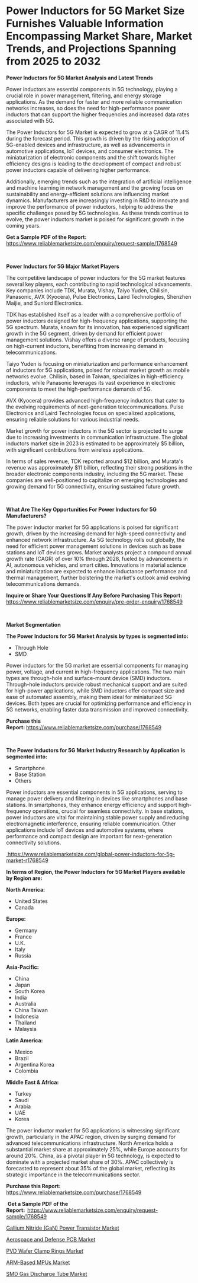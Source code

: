 <p><h1>Power Inductors for 5G Market Size Furnishes Valuable Information Encompassing Market Share, Market Trends, and Projections Spanning from 2025 to 2032</h1></p><p><strong>Power Inductors for 5G Market Analysis and Latest Trends</strong></p>
<p><p>Power inductors are essential components in 5G technology, playing a crucial role in power management, filtering, and energy storage applications. As the demand for faster and more reliable communication networks increases, so does the need for high-performance power inductors that can support the higher frequencies and increased data rates associated with 5G.</p><p>The Power Inductors for 5G Market is expected to grow at a CAGR of 11.4% during the forecast period. This growth is driven by the rising adoption of 5G-enabled devices and infrastructure, as well as advancements in automotive applications, IoT devices, and consumer electronics. The miniaturization of electronic components and the shift towards higher efficiency designs is leading to the development of compact and robust power inductors capable of delivering higher performance.</p><p>Additionally, emerging trends such as the integration of artificial intelligence and machine learning in network management and the growing focus on sustainability and energy-efficient solutions are influencing market dynamics. Manufacturers are increasingly investing in R&D to innovate and improve the performance of power inductors, helping to address the specific challenges posed by 5G technologies. As these trends continue to evolve, the power inductors market is poised for significant growth in the coming years.</p></p>
<p><strong>Get a Sample PDF of the Report:&nbsp;</strong> <a href="https://www.reliablemarketsize.com/enquiry/request-sample/1768549?utm_campaign=1998&utm_medium=2&utm_source=Github&utm_content=ia&utm_term=06042025&utm_id=power-inductors-for-5g">https://www.reliablemarketsize.com/enquiry/request-sample/1768549</a></p>
<p>&nbsp;</p>
<p><strong>Power Inductors for 5G Major Market Players</strong></p>
<p><p>The competitive landscape of power inductors for the 5G market features several key players, each contributing to rapid technological advancements. Key companies include TDK, Murata, Vishay, Taiyo Yuden, Chilisin, Panasonic, AVX (Kyocera), Pulse Electronics, Laird Technologies, Shenzhen Maijie, and Sunlord Electronics.</p><p>TDK has established itself as a leader with a comprehensive portfolio of power inductors designed for high-frequency applications, supporting the 5G spectrum. Murata, known for its innovation, has experienced significant growth in the 5G segment, driven by demand for efficient power management solutions. Vishay offers a diverse range of products, focusing on high-current inductors, benefiting from increasing demand in telecommunications.</p><p>Taiyo Yuden is focusing on miniaturization and performance enhancement of inductors for 5G applications, poised for robust market growth as mobile networks evolve. Chilisin, based in Taiwan, specializes in high-efficiency inductors, while Panasonic leverages its vast experience in electronic components to meet the high-performance demands of 5G.</p><p>AVX (Kyocera) provides advanced high-frequency inductors that cater to the evolving requirements of next-generation telecommunications. Pulse Electronics and Laird Technologies focus on specialized applications, ensuring reliable solutions for various industrial needs.</p><p>Market growth for power inductors in the 5G sector is projected to surge due to increasing investments in communication infrastructure. The global inductors market size in 2023 is estimated to be approximately $5 billion, with significant contributions from wireless applications.</p><p>In terms of sales revenue, TDK reported around $12 billion, and Murata's revenue was approximately $11 billion, reflecting their strong positions in the broader electronic components industry, including the 5G market. These companies are well-positioned to capitalize on emerging technologies and growing demand for 5G connectivity, ensuring sustained future growth.</p></p>
<p>&nbsp;</p>
<p><strong>What Are The Key Opportunities For Power Inductors for 5G Manufacturers?</strong></p>
<p><p>The power inductor market for 5G applications is poised for significant growth, driven by the increasing demand for high-speed connectivity and enhanced network infrastructure. As 5G technology rolls out globally, the need for efficient power management solutions in devices such as base stations and IoT devices grows. Market analysts project a compound annual growth rate (CAGR) of over 10% through 2028, fueled by advancements in AI, autonomous vehicles, and smart cities. Innovations in material science and miniaturization are expected to enhance inductance performance and thermal management, further bolstering the market's outlook amid evolving telecommunications demands.</p></p>
<p><strong>Inquire or Share Your Questions If Any Before Purchasing This Report:</strong> <a href="https://www.reliablemarketsize.com/enquiry/pre-order-enquiry/1768549?utm_campaign=1998&utm_medium=2&utm_source=Github&utm_content=ia&utm_term=06042025&utm_id=power-inductors-for-5g">https://www.reliablemarketsize.com/enquiry/pre-order-enquiry/1768549</a></p>
<p>&nbsp;</p>
<p><strong>Market Segmentation</strong></p>
<p><strong>The Power Inductors for 5G Market Analysis by types is segmented into:</strong></p>
<p><ul><li>Through Hole</li><li>SMD</li></ul></p>
<p><p>Power inductors for the 5G market are essential components for managing power, voltage, and current in high-frequency applications. The two main types are through-hole and surface-mount device (SMD) inductors. Through-hole inductors provide robust mechanical support and are suited for high-power applications, while SMD inductors offer compact size and ease of automated assembly, making them ideal for miniaturized 5G devices. Both types are crucial for optimizing performance and efficiency in 5G networks, enabling faster data transmission and improved connectivity.</p></p>
<p><strong>Purchase this Report:&nbsp;</strong><a href="https://www.reliablemarketsize.com/purchase/1768549?utm_campaign=1998&utm_medium=2&utm_source=Github&utm_content=ia&utm_term=06042025&utm_id=power-inductors-for-5g">https://www.reliablemarketsize.com/purchase/1768549</a></p>
<p>&nbsp;</p>
<p><strong>The Power Inductors for 5G Market Industry Research by Application is segmented into:</strong></p>
<p><ul><li>Smartphone</li><li>Base Station</li><li>Others</li></ul></p>
<p><p>Power inductors are essential components in 5G applications, serving to manage power delivery and filtering in devices like smartphones and base stations. In smartphones, they enhance energy efficiency and support high-frequency operations, crucial for seamless connectivity. In base stations, power inductors are vital for maintaining stable power supply and reducing electromagnetic interference, ensuring reliable communication. Other applications include IoT devices and automotive systems, where performance and compact design are important for next-generation connectivity solutions.</p></p>
<p><a href="https://www.reliablemarketsize.com/global-power-inductors-for-5g-market-r1768549?utm_campaign=1998&utm_medium=2&utm_source=Github&utm_content=ia&utm_term=06042025&utm_id=power-inductors-for-5g">&nbsp;https://www.reliablemarketsize.com/global-power-inductors-for-5g-market-r1768549</a></p>
<p><strong>In terms of Region, the Power Inductors for 5G Market Players available by Region are:</strong></p>
<p>
    <p> <strong> North America: </strong>
        <ul>
            <li>United States</li>
            <li>Canada</li>
        </ul>
        </p> 
    <p> <strong> Europe: </strong>
        <ul>
            <li>Germany</li>
            <li>France</li>
            <li>U.K.</li>
            <li>Italy</li>
            <li>Russia</li>
        </ul>
        </p> 
    <p> <strong> Asia-Pacific: </strong>
        <ul>
            <li>China</li>
            <li>Japan</li>
            <li>South Korea</li>
            <li>India</li>
            <li>Australia</li>
            <li>China Taiwan</li>
            <li>Indonesia</li>
            <li>Thailand</li>
            <li>Malaysia</li>
        </ul>
        </p> 
    <p> <strong> Latin America: </strong>
        <ul>
            <li>Mexico</li>
            <li>Brazil</li>
            <li>Argentina Korea</li>
            <li>Colombia</li>
        </ul>
        </p> 
    <p> <strong> Middle East & Africa: </strong>
        <ul>
            <li>Turkey</li>
            <li>Saudi</li>
            <li>Arabia</li>
            <li>UAE</li>
            <li>Korea</li>
        </ul>
    </p>
    </p>
<p><p>The power inductor market for 5G applications is witnessing significant growth, particularly in the APAC region, driven by surging demand for advanced telecommunications infrastructure. North America holds a substantial market share at approximately 25%, while Europe accounts for around 20%. China, as a pivotal player in 5G technology, is expected to dominate with a projected market share of 30%. APAC collectively is forecasted to represent about 35% of the global market, reflecting its strategic importance in the telecommunications sector.</p></p>
<p><strong>Purchase this Report: </strong><a href="https://www.reliablemarketsize.com/purchase/1768549?utm_campaign=1998&utm_medium=2&utm_source=Github&utm_content=ia&utm_term=06042025&utm_id=power-inductors-for-5g">https://www.reliablemarketsize.com/purchase/1768549</a></p>
<p>&nbsp;<strong>Get a Sample PDF of the Report:&nbsp;&nbsp;</strong><a href="https://www.reliablemarketsize.com/enquiry/request-sample/1768549?utm_campaign=1998&utm_medium=2&utm_source=Github&utm_content=ia&utm_term=06042025&utm_id=power-inductors-for-5g">https://www.reliablemarketsize.com/enquiry/request-sample/1768549</a></p>
<p><strong></strong></p>
<p><p><a href="https://github.com/gackesaizaze/Market-Research-Report-List-1/blob/main/gallium-nitride-gan-power-transistor-market.md?utm_campaign=1998&utm_medium=2&utm_source=Github&utm_content=ia&utm_term=06042025&utm_id=power-inductors-for-5g">Gallium Nitride (GaN) Power Transistor Market</a></p><p><a href="https://github.com/keolalelekr8/Market-Research-Report-List-1/blob/main/aerospace-and-defense-pcb-market.md?utm_campaign=1998&utm_medium=2&utm_source=Github&utm_content=ia&utm_term=06042025&utm_id=power-inductors-for-5g">Aerospace and Defense PCB Market</a></p><p><a href="https://github.com/anejaryaan8m/Market-Research-Report-List-1/blob/main/pvd-wafer-clamp-rings-market.md?utm_campaign=1998&utm_medium=2&utm_source=Github&utm_content=ia&utm_term=06042025&utm_id=power-inductors-for-5g">PVD Wafer Clamp Rings Market</a></p><p><a href="https://github.com/izetajhazuga/Market-Research-Report-List-1/blob/main/arm-based-mpus-market.md?utm_campaign=1998&utm_medium=2&utm_source=Github&utm_content=ia&utm_term=06042025&utm_id=power-inductors-for-5g">ARM-Based MPUs Market</a></p><p><a href="https://github.com/neilycalanww/Market-Research-Report-List-1/blob/main/smd-gas-discharge-tube-market.md?utm_campaign=1998&utm_medium=2&utm_source=Github&utm_content=ia&utm_term=06042025&utm_id=power-inductors-for-5g">SMD Gas Discharge Tube Market</a></p></p>